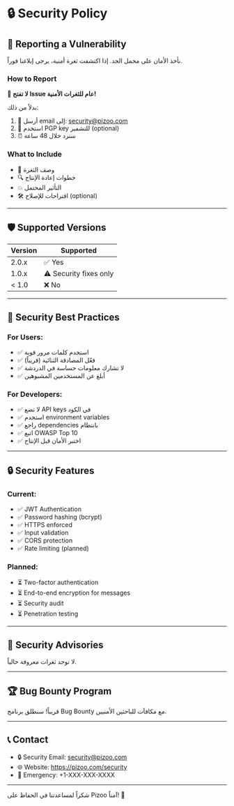 # 🔒 Security Policy

## 📢 Reporting a Vulnerability

نأخذ الأمان على محمل الجد. إذا اكتشفت ثغرة أمنية، يرجى إبلاغنا فوراً.

### How to Report

**🚫 لا تفتح Issue عام للثغرات الأمنية!**

بدلاً من ذلك:
1. 📧 أرسل email إلى: security@pizoo.com
2. 🔐 استخدم PGP key للتشفير (optional)
3. ⏰ سنرد خلال 48 ساعة

### What to Include

- 📝 وصف الثغرة
- 🔍 خطوات إعادة الإنتاج
- 💥 التأثير المحتمل
- 🛠️ اقتراحات للإصلاح (optional)

---

## 🛡️ Supported Versions

| Version | Supported          |
| ------- | ------------------ |
| 2.0.x   | ✅ Yes             |
| 1.0.x   | ⚠️ Security fixes only |
| < 1.0   | ❌ No              |

---

## 🔐 Security Best Practices

### For Users:
- ✅ استخدم كلمات مرور قوية
- ✅ فعّل المصادقة الثنائية (قريباً)
- ✅ لا تشارك معلومات حساسة في الدردشة
- ✅ أبلغ عن المستخدمين المشبوهين

### For Developers:
- ✅ لا تضع API keys في الكود
- ✅ استخدم environment variables
- ✅ راجع dependencies بانتظام
- ✅ اتبع OWASP Top 10
- ✅ اختبر الأمان قبل الإنتاج

---

## 🔒 Security Features

### Current:
- ✅ JWT Authentication
- ✅ Password hashing (bcrypt)
- ✅ HTTPS enforced
- ✅ Input validation
- ✅ CORS protection
- ✅ Rate limiting (planned)

### Planned:
- ⏳ Two-factor authentication
- ⏳ End-to-end encryption for messages
- ⏳ Security audit
- ⏳ Penetration testing

---

## 📜 Security Advisories

لا توجد ثغرات معروفة حالياً.

---

## 🏆 Bug Bounty Program

قريباً! سنطلق برنامج Bug Bounty مع مكافآت للباحثين الأمنيين.

---

## 📞 Contact

- 🔒 Security Email: security@pizoo.com
- 🌐 Website: https://pizoo.com/security
- 📱 Emergency: +1-XXX-XXX-XXXX

---

شكراً لمساعدتنا في الحفاظ على Pizoo آمناً! 🙏
